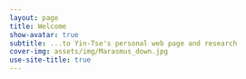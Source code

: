```yaml
---
layout: page
title: Welcome
show-avatar: true
subtitle: ...to Yin-Tse's personal web page and research
cover-img: assets/img/Marasmus_down.jpg
use-site-title: true
---
```

